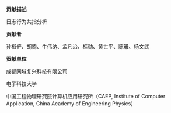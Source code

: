 **贡献描述**

日志行为共指分析

**贡献者**

孙裕俨、胡腾、牛伟纳、孟凡治、桂勋、黄世平、陈曦、杨文武

**贡献单位**

成都网域复兴科技有限公司

电子科技大学

中国工程物理研究院计算机应用研究所（CAEP, Institute of Computer Application, China Academy of Engineering Physics）
